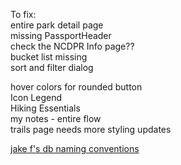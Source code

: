 To fix:  
entire park detail page  
missing PassportHeader  
check the NCDPR Info page??  
bucket list missing  
sort and filter dialog

hover colors for rounded button  
Icon Legend  
Hiking Essentials  
my notes - entire flow  
trails page needs more styling updates

[jake f's db naming conventions](https://ncconnect.sharepoint.com/sites/DNCR-DPRApplicationsSupport/Shared%20Documents/Forms/AllItems.aspx?ga=1Procedures%2FForms%2FAllItems%2Easpx&id=%2Fsites%2FDNCR%2DDPRApplicationsSupport%2FShared%20Documents%2FBest%20Practice%20Standards%20%28SOPs%29%2FDatabase%20Naming%20Conventions%20%28draft%29%2Etxt&parent=%2Fsites%2FDNCR%2DDPRApplicationsSupport%2FShared%20Documents%2FBest%20Practice%20Standards%20%28SOPs%29)

